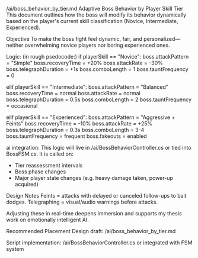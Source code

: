/ai/boss_behavior_by_tier.md
Adaptive Boss Behavior by Player Skill Tier
This document outlines how the boss will modify its behavior dynamically based on the player's current skill classification (Novice, Intermediate, Experienced).

Objective
To make the boss fight feel dynamic, fair, and personalized—neither overwhelming novice players nor boring experienced ones.

Logic: (in rough psedocode:)
if playerSkill == "Novice":
    boss.attackPattern = "Simple"
    boss.recoveryTime = +20%
    boss.attackRate = -30%
    boss.telegraphDuration = +1s
    boss.comboLength = 1
    boss.tauntFrequency = 0

elif playerSkill == "Intermediate":
    boss.attackPattern = "Balanced"
    boss.recoveryTime = normal
    boss.attackRate = normal
    boss.telegraphDuration = 0.5s
    boss.comboLength = 2
    boss.tauntFrequency = occasional

elif playerSkill == "Experienced":
    boss.attackPattern = "Aggressive + Feints"
    boss.recoveryTime = -10%
    boss.attackRate = +25%
    boss.telegraphDuration = 0.3s
    boss.comboLength = 3-4
    boss.tauntFrequency = frequent
    boss.fakeouts = enabled


ai integration:
This logic will live in /ai/BossBehaviorController.cs or tied into BossFSM.cs.
It is called on:
- Tier reassessment intervals
- Boss phase changes
- Major player state changes (e.g. heavy damage taken, power-up acquired)

Design Notes
Feints = attacks with delayed or canceled follow-ups to bait dodges.
Telegraphing = visual/audio warnings before attacks.

Adjusting these in real-time deepens immersion and supports my thesis work on emotionally intelligent AI.

Recommended Placement
Design draft:
/ai/boss_behavior_by_tier.md

Script implementation:
/ai/BossBehaviorController.cs or integrated with FSM system